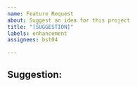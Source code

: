 ```yaml
---
name: Feature Request
about: Suggest an idea for this project
title: "[SUGGESTION]"
labels: enhancement
assignees: bst04

---
```


**Suggestion:**
-
